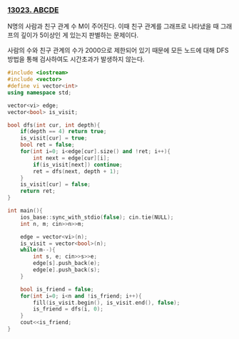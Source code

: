 ### [13023. ABCDE](https://www.acmicpc.net/problem/13023)

N명의 사람과 친구 관계 수 M이 주어진다. 이때 친구 관계를 그래프로 나타냈을 때 그래프의 깊이가 5이상인 게 있는지 판별하는 문제이다.

사람의 수와 친구 관계의 수가 2000으로 제한되어 있기 때문에 모든 노드에 대해 DFS 방법을 통해 검사하여도 시간초과가 발생하지 않는다.

```cpp
#include <iostream>
#include <vector>
#define vi vector<int>
using namespace std;

vector<vi> edge;
vector<bool> is_visit;

bool dfs(int cur, int depth){
    if(depth == 4) return true;
    is_visit[cur] = true;
    bool ret = false;
    for(int i=0; i<edge[cur].size() and !ret; i++){
        int next = edge[cur][i];
        if(is_visit[next]) continue;
        ret = dfs(next, depth + 1);
    }
    is_visit[cur] = false;
    return ret;
}

int main(){
    ios_base::sync_with_stdio(false); cin.tie(NULL);
    int n, m; cin>>n>>m;

    edge = vector<vi>(n);
    is_visit = vector<bool>(n);
    while(m--){
        int s, e; cin>>s>>e;
        edge[s].push_back(e);
        edge[e].push_back(s);
    }

    bool is_friend = false;
    for(int i=0; i<n and !is_friend; i++){
        fill(is_visit.begin(), is_visit.end(), false);
        is_friend = dfs(i, 0);
    }
    cout<<is_friend;
}
```
